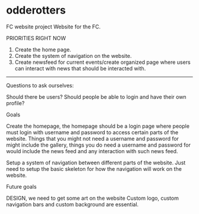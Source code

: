 # odderotters
FC website project
Website for the FC. 

PRIORITIES RIGHT NOW

1. Create the home page.
2. Create the system of navigation on the website.
3. Create newsfeed for current events/create organized page where users can interact with news that should be interacted with.
------------------------------------------------------------------------------
Questions to ask ourselves: 

Should there be users?
Should people be able to login and have their own profile?

Goals

Create the homepage, the homepage should be a login page where people must login with username and password to access certain parts of the website. Things that you might not need a username and password for might include the gallery, things you do need a username and password for would include the news feed and any interaction with such news feed.

Setup a system of navigation between different parts of the website. Just need to setup the basic skeleton for how the navigation will work on the website.

Future goals

DESIGN, we need to get some art on the website
Custom logo, custom navigation bars and custom background are essential.
